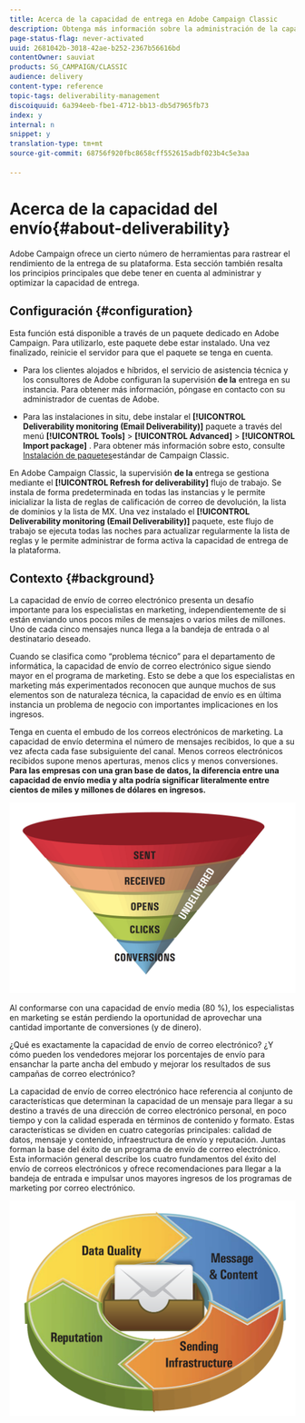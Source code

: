 ```yaml
---
title: Acerca de la capacidad de entrega en Adobe Campaign Classic
description: Obtenga más información sobre la administración de la capacidad de entrega en Adobe Campaign Classic.
page-status-flag: never-activated
uuid: 2681042b-3018-42ae-b252-2367b56616bd
contentOwner: sauviat
products: SG_CAMPAIGN/CLASSIC
audience: delivery
content-type: reference
topic-tags: deliverability-management
discoiquuid: 6a394eeb-fbe1-4712-bb13-db5d7965fb73
index: y
internal: n
snippet: y
translation-type: tm+mt
source-git-commit: 68756f920fbc8658cff552615adbf023b4c5e3aa

---
```



# Acerca de la capacidad del envío{#about-deliverability}

Adobe Campaign ofrece un cierto número de herramientas para rastrear el rendimiento de la entrega de su plataforma. Esta sección también resalta los principios principales que debe tener en cuenta al administrar y optimizar la capacidad de entrega.

## Configuración {#configuration}

Esta función está disponible a través de un paquete dedicado en Adobe Campaign. Para utilizarlo, este paquete debe estar instalado. Una vez finalizado, reinicie el servidor para que el paquete se tenga en cuenta.
* Para los clientes alojados e híbridos, el servicio de asistencia técnica y los consultores de Adobe configuran la supervisión **de la** entrega en su instancia. Para obtener más información, póngase en contacto con su administrador de cuentas de Adobe.

* Para las instalaciones in situ, debe instalar el **[!UICONTROL Deliverability monitoring (Email Deliverability)]** paquete a través del menú **[!UICONTROL Tools]** > **[!UICONTROL Advanced]** > **[!UICONTROL Import package]** . Para obtener más información sobre esto, consulte [Instalación de paquetes](../../installation/using/installing-campaign-standard-packages.md)estándar de Campaign Classic.

En Adobe Campaign Classic, la supervisión **de la** entrega se gestiona mediante el **[!UICONTROL Refresh for deliverability]** flujo de trabajo. Se instala de forma predeterminada en todas las instancias y le permite inicializar la lista de reglas de calificación de correo de devolución, la lista de dominios y la lista de MX. Una vez instalado el **[!UICONTROL Deliverability monitoring (Email Deliverability)]** paquete, este flujo de trabajo se ejecuta todas las noches para actualizar regularmente la lista de reglas y le permite administrar de forma activa la capacidad de entrega de la plataforma.

## Contexto {#background}

La capacidad de envío de correo electrónico presenta un desafío importante para los especialistas en marketing, independientemente de si están enviando unos pocos miles de mensajes o varios miles de millones. Uno de cada cinco mensajes nunca llega a la bandeja de entrada o al destinatario deseado.

Cuando se clasifica como “problema técnico” para el departamento de informática, la capacidad de envío de correo electrónico sigue siendo mayor en el programa de marketing. Esto se debe a que los especialistas en marketing más experimentados reconocen que aunque muchos de sus elementos son de naturaleza técnica, la capacidad de envío es en última instancia un problema de negocio con importantes implicaciones en los ingresos.

Tenga en cuenta el embudo de los correos electrónicos de marketing. La capacidad de envío determina el número de mensajes recibidos, lo que a su vez afecta cada fase subsiguiente del canal. Menos correos electrónicos recibidos supone menos aperturas, menos clics y menos conversiones. **Para las empresas con una gran base de datos, la diferencia entre una capacidad de envío media y alta podría significar literalmente entre cientos de miles y millones de dólares en ingresos.**

![](assets/deliverability_overview_1.png)

Al conformarse con una capacidad de envío media (80 %), los especialistas en marketing se están perdiendo la oportunidad de aprovechar una cantidad importante de conversiones (y de dinero).

¿Qué es exactamente la capacidad de envío de correo electrónico? ¿Y cómo pueden los vendedores mejorar los porcentajes de envío para ensanchar la parte ancha del embudo y mejorar los resultados de sus campañas de correo electrónico?

La capacidad de envío de correo electrónico hace referencia al conjunto de características que determinan la capacidad de un mensaje para llegar a su destino a través de una dirección de correo electrónico personal, en poco tiempo y con la calidad esperada en términos de contenido y formato. Estas características se dividen en cuatro categorías principales: calidad de datos, mensaje y contenido, infraestructura de envío y reputación. Juntas forman la base del éxito de un programa de envío de correo electrónico. Esta información general describe los cuatro fundamentos del éxito del envío de correos electrónicos y ofrece recomendaciones para llegar a la bandeja de entrada e impulsar unos mayores ingresos de los programas de marketing por correo electrónico.

![](assets/deliverability_overview_2.png)
